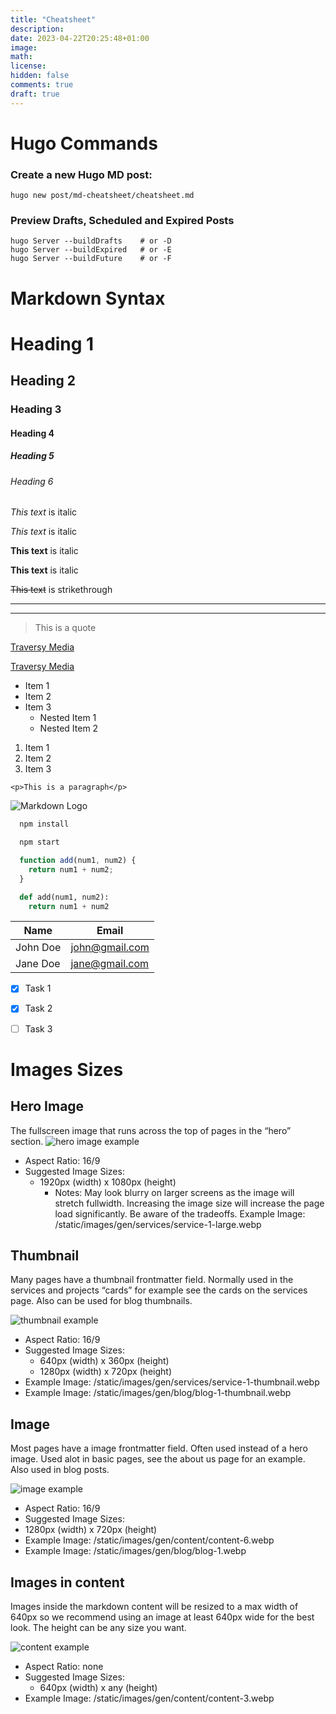 ```yaml
---
title: "Cheatsheet"
description: 
date: 2023-04-22T20:25:48+01:00
image: 
math: 
license: 
hidden: false
comments: true
draft: true
---
```


# Hugo Commands
### Create a new Hugo MD post: 
`hugo new post/md-cheatsheet/cheatsheet.md`

### Preview Drafts, Scheduled and Expired Posts
`hugo Server --buildDrafts    # or -D`  
`hugo Server --buildExpired   # or -E`  
`hugo Server --buildFuture    # or -F`  


# Markdown Syntax
<!-- Headings -->
# Heading 1
## Heading 2
### Heading 3
#### Heading 4
##### Heading 5
###### Heading 6

<!-- Italics -->
*This text* is italic

_This text_ is italic

<!-- Strong -->
**This text** is italic

__This text__ is italic

<!-- Strikethrough -->
~~This text~~ is strikethrough

<!-- Horizontal Rule -->

---
___

<!-- Blockquote -->
> This is a quote

<!-- Links -->
[Traversy Media](http://www.traversymedia.com)

[Traversy Media](http://www.traversymedia.com "Traversy Media")

<!-- UL -->
* Item 1
* Item 2
* Item 3
  * Nested Item 1
  * Nested Item 2

<!-- OL -->
1. Item 1
1. Item 2
1. Item 3

<!-- Inline Code Block -->
`<p>This is a paragraph</p>`

<!-- Images -->
![Markdown Logo](https://markdown-here.com/img/icon256.png)

<!-- Github Markdown -->

<!-- Code Blocks -->
```bash
  npm install

  npm start
```

```javascript
  function add(num1, num2) {
    return num1 + num2;
  }
```

```python
  def add(num1, num2):
    return num1 + num2
```

<!-- Tables -->
| Name     | Email          |
| -------- | -------------- |
| John Doe | john@gmail.com |
| Jane Doe | jane@gmail.com |

<!-- Task List -->
* [x] Task 1
* [x] Task 2
* [ ] Task 3
























# Images Sizes
## Hero Image
The fullscreen image that runs across the top of pages in the “hero” section.
![hero image example](/Content/post/md-cheatsheet/assets/hero-image.png)

- Aspect Ratio: 16/9
- Suggested Image Sizes:
  - 1920px (width) x 1080px (height)
    - Notes: May look blurry on larger screens as the image will stretch fullwidth. Increasing the image size will increase the page load significantly. Be aware of the tradeoffs.
Example Image: /static/images/gen/services/service-1-large.webp

## Thumbnail
Many pages have a thumbnail frontmatter field. Normally used in the services and projects “cards” for example see the cards on the services page. Also can be used for blog thumbnails.

![thumbnail example](/Content/post/md-cheatsheet/assets/thumbnail.png)

- Aspect Ratio: 16/9
- Suggested Image Sizes:
  - 640px (width) x 360px (height)
  - 1280px (width) x 720px (height)
- Example Image: /static/images/gen/services/service-1-thumbnail.webp
- Example Image: /static/images/gen/blog/blog-1-thumbnail.webp

## Image
Most pages have a image frontmatter field. Often used instead of a hero image. Used alot in basic pages, see the about us page for an example. Also used in blog posts.

![image example](/Content/post/md-cheatsheet/assets/image.png)

- Aspect Ratio: 16/9
- Suggested Image Sizes:
 - 1280px (width) x 720px (height)
- Example Image: /static/images/gen/content/content-6.webp
- Example Image: /static/images/gen/blog/blog-1.webp

## Images in content
Images inside the markdown content will be resized to a max width of 640px so we recommend using an image at least 640px wide for the best look. The height can be any size you want.

![content example](/Content/post/md-cheatsheet/assets/content.png)

- Aspect Ratio: none
- Suggested Image Sizes:
  - 640px (width) x any (height)
- Example Image: /static/images/gen/content/content-3.webp